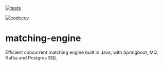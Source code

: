 <a href="https://github.com/marronjo/matching-engine/actions/workflows/maven.yml">
    <img alt="tests" src="https://github.com/marronjo/matching-engine/actions/workflows/maven.yml/badge.svg">
</a>

[![codecov](https://codecov.io/gh/marronjo/matching-engine/branch/master/graph/badge.svg?token=H5LANOBRH6)](https://codecov.io/gh/marronjo/matching-engine)

# matching-engine
Efficient concurrent matching engine built in Java, with Springboot, MQ, Kafka and Postgres SQL
